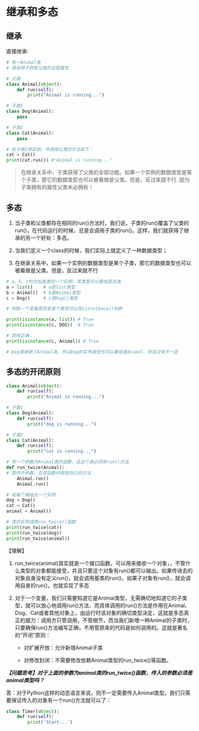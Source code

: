 # 继承和多态

## 继承

直接继承:

```py
# 有一Animal类
# 继承用于获取父类的全部属性

# 父类
class Animal(object):
    def run(self):
        print("Animal is running...")

# 子类1
class Dog(Animal):
    pass

# 子类2
class Cat(Animal):
    pass

# 给子类2举实例，并调用父类的方法如下：
cat = Cat()
print(cat.run()) #"Animal is running..."
```

> 在继承关系中，子类获得了父类的全部功能。如果一个实例的数据类型是某个子类，那它的数据类型也可以被看做是父类。但是，反过来就不行. 因为子类拥有的属性父类未必拥有！


## 多态

1. 当子类和父类都存在相同的run()方法时，我们说，子类的run()覆盖了父类的run()，在代码运行的时候，总是会调用子类的run()。这样，我们就获得了继承的另一个好处：多态。

2. 当我们定义一个class的时候，我们实际上就定义了一种数据类型；

3. 在继承关系中，如果一个实例的数据类型是某个子类，那它的数据类型也可以被看做是父类。但是，反过来就不行

``````python
# a，b，c均为右面类的一个实例，其类型可以看成是该类
a = list()    # a是list类型
b = Animal()  # b是Animal类型
c = Dog()     # c是Dog()类型

# 判断一个变量是否是某个类型可以用isinstance()判断

print(isinstance(a, list)) # True
print(isinstance(c, DOG))  # True

# 同样正确：
print(isinstance(c, Animal)) # True

# Dog类继承了Animal类，所以Dog的实例类型也可以看成是Animal，但反过来不一定
``````

## 多态的开闭原则

``````python
class Animal(object):
    def run(self):
        print("Animal is running...")

# 子类1
class Dog(Animal):
    def run(self):
        print("dog is running...")

# 子类2
class Cat(Animal):
    def run(self):
        print("cat is running...")

# 写一个参数为Animal类的函数，且这个类必须有run()方法 
def run_twice(Animal):
# 类作为参数，在该函数中调用自己的方法
    Animal.run()  
    Animal.run()

# 给每个类给出一个实例
dog = Dog()
cat = Cat()
animal = Animal()

# 类的实例调用run_twice()函数
print(run_twice(cat))
print(run_twice(dog))
print(run_twice(animal))

``````
【理解】

1.  run_twice(animal)其实就是一个接口函数，可以用来接收一个对象，，不管什么类型的对象都能接受，并且只要这个对象有run()都可以输出。如果传进去的对象自身没有定义run()，就会调用基类的run()，如果子对象有run()，就会调用自身的run()，也就实现了多态

2. 对于一个变量，我们只需要知道它是Animal类型，无需确切地知道它的子类型，就可以放心地调用run()方法，而具体调用的run()方法是作用在Animal、Dog、Cat或者其他对象上，由运行时该对象的确切类型决定，这就是多态真正的威力：调用方只管调用，不管细节，而当我们新增一种Animal的子类时，只要确保run()方法编写正确，不用管原来的代码是如何调用的。这就是著名的“开闭”原则：

    - 对扩展开放：允许新增Animal子类

    - 对修改封闭：不需要修改依赖Animal类型的run_twice()等函数。

***【问题思考】对于上面的参数为animal类的run_twice()函数，传入的参数必须是animal类型吗？***

答：对于Python这样的动态语言来说，则不一定需要传入Animal类型。我们只需要保证传入的对象有一个run()方法就可以了：

```py
class Timer(object):
    def run(self):
        print('Start...')
```